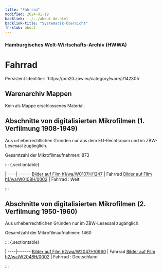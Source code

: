 ```yaml
---
title: "Fahrrad"
modified: 2024-01-19
backlink: ../../about.de.html
backlink-title: "Systematik-Übersicht"
fn-stub: about
---
```


### Hamburgisches Welt-Wirtschafts-Archiv (HWWA)

# Fahrrad

<div class="hint">Persistent Identifier: `https://pm20.zbw.eu/category/ware/i/142305`</div>







## Warenarchiv Mappen





Kein als Mappe erschlossenes Material.



<a id="filmsections" />

## Abschnitte von digitalisierten Mikrofilmen (1. Verfilmung 1908-1949)

<p>Aus urheberrechtlichen Gründen nur aus dem EU-Rechtsraum und im ZBW-Lesesaal zugänglich.</p>


<p>Gesamtzahl der Mikrofilmaufnahmen: 873</p>





::: {.sectiontable}

 | 
----|-------
<a class="btn" href="https://pm20.zbw.eu/film/h1/wa/W0107H/1247" rel="nofollow">Bilder auf Film h1/wa/W0107H/1247</a> | Fahrrad
<a class="btn" href="https://pm20.zbw.eu/film/h1/wa/W0108H/0002" rel="nofollow">Bilder auf Film h1/wa/W0108H/0002</a> | Fahrrad : Welt


:::




## Abschnitte von digitalisierten Mikrofilmen (2. Verfilmung 1950-1960)

<p>Aus urheberrechtlichen Gründen nur im ZBW-Lesesaal zugänglich.</p>


<p>Gesamtzahl der Mikrofilmaufnahmen: 1460</p>





::: {.sectiontable}

 | 
----|-------
<a class="btn" href="https://pm20.zbw.eu/film/h2/wa/W2047H/0960" rel="nofollow">Bilder auf Film h2/wa/W2047H/0960</a> | Fahrrad
<a class="btn" href="https://pm20.zbw.eu/film/h2/wa/W2048H/0002" rel="nofollow">Bilder auf Film h2/wa/W2048H/0002</a> | Fahrrad : Deutschland


:::
















